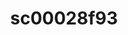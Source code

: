 ---
ee_id: '230'
site: '1'
type: '2'
long_id: 2010-012 sc00028f93
url: 2010-012-sc00028f93
year: '2010'
medium: 'Pen on All Purpose Security Paper (Grey) #24 bond'
commission:
add_credit:
dims: 11 x 8.5 inches
pitch:
ps:
live_url:
related:
title: sc00028f93
youtube:
imgs: cadliner-drawing-2010-012-digital-database-ih_1.jpg
subheading:
year2: '2010'
download:
add_credits:
related_code:
! '':
layout: things-i-made
---